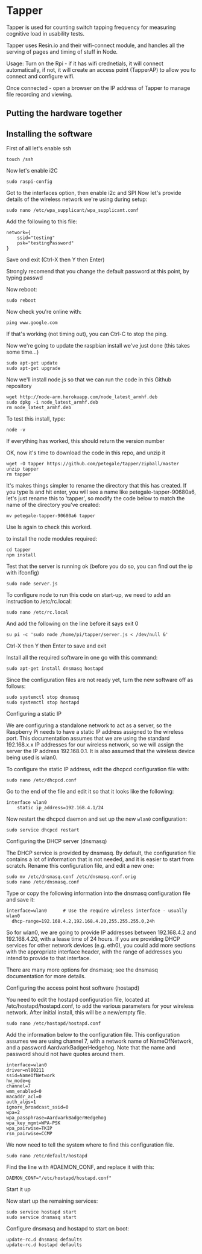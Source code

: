 Tapper
======

Tapper is used for counting switch tapping frequency for measuring cognitive load in usability tests.

Tapper uses Resin.io and their wifi-connect module, and handles all the serving of pages and timing of stuff in Node.

Usage:
Turn on the Rpi - if it has wifi crednetials, it will connect automatically, if not, it will create an access point (TapperAP) to allow you to connect and configure wifi.

Once connected - open a browser on the IP address of Tapper to manage file recording and viewing.

Putting the hardware together
-----------------------------

Installing the software
-----------------------

First of all let's enable ssh

```
touch /ssh
```
Now let's enable i2C
```
sudo raspi-config
```
Got to the interfaces option, then enable i2c and SPI
Now let's provide details of the wireless network we're using during setup:
```
sudo nano /etc/wpa_supplicant/wpa_supplicant.conf
```

Add the following to this file:
```
network={
    ssid="testing"
    psk="testingPassword"
}
```
Save ond exit (Ctrl-X then Y then Enter)

Strongly recomend that you change the default password at this point, by typing passwd

Now reboot:
```
sudo reboot
```
Now check you're online with:
```
ping www.google.com
```
If that's working (not timing out), you can Ctrl-C to stop the ping.

Now we're going to update the raspbian install we've just done (this takes some time...)

```
sudo apt-get update
sudo apt-get upgrade
```

Now we'll install node.js so that we can run the code in this Github repository

```
wget http://node-arm.herokuapp.com/node_latest_armhf.deb 
sudo dpkg -i node_latest_armhf.deb
rm node_latest_armhf.deb
```

To test this install, type:

```
node -v
```

If everything has worked, this should return the version number

OK, now it's time to download the code in this repo, and unzip it
```
wget -O tapper https://github.com/petegale/tapper/zipball/master
unzip tapper
rm tapper
```
It's makes things simpler to rename the directory that this has created. If you type ls and hit enter, you will see a name like petegale-tapper-90680a6, let's just rename this to 'tapper', so modify the code below to match the name of the directory you've created:
```
mv petegale-tapper-90680a6 tapper
```
Use ls again to check this worked.

to install the node modules required:
```
cd tapper
npm install
```

Test that the server is running ok (before you do so, you can find out the ip with ifconfig)
```
sudo node server.js
```


To configure node to run this code on start-up, we need to add an instruction to /etc/rc.local:
```
sudo nano /etc/rc.local
```

And add the following on the line before it says exit 0 

```
su pi -c 'sudo node /home/pi/tapper/server.js < /dev/null &'
```
Ctrl-X then Y then Enter to save and exit


Install all the required software in one go with this command:

```
sudo apt-get install dnsmasq hostapd
```
Since the configuration files are not ready yet, turn the new software off as follows:
```
sudo systemctl stop dnsmasq
sudo systemctl stop hostapd
```
Configuring a static IP

We are configuring a standalone network to act as a server, so the Raspberry Pi needs to have a static IP address assigned to the wireless port. This documentation assumes that we are using the standard 192.168.x.x IP addresses for our wireless network, so we will assign the server the IP address 192.168.0.1. It is also assumed that the wireless device being used is wlan0.

To configure the static IP address, edit the dhcpcd configuration file with:
```
sudo nano /etc/dhcpcd.conf
```
Go to the end of the file and edit it so that it looks like the following:
```
interface wlan0
    static ip_address=192.168.4.1/24
```
Now restart the dhcpcd daemon and set up the new `wlan0` configuration:
```
sudo service dhcpcd restart
```

Configuring the DHCP server (dnsmasq)

The DHCP service is provided by dnsmasq. By default, the configuration file contains a lot of information that is not needed, and it is easier to start from scratch. Rename this configuration file, and edit a new one:
```
sudo mv /etc/dnsmasq.conf /etc/dnsmasq.conf.orig  
sudo nano /etc/dnsmasq.conf
```
Type or copy the following information into the dnsmasq configuration file and save it:
```
interface=wlan0      # Use the require wireless interface - usually wlan0
  dhcp-range=192.168.4.2,192.168.4.20,255.255.255.0,24h
```
So for wlan0, we are going to provide IP addresses between 192.168.4.2 and 192.168.4.20, with a lease time of 24 hours. If you are providing DHCP services for other network devices (e.g. eth0), you could add more sections with the appropriate interface header, with the range of addresses you intend to provide to that interface.

There are many more options for dnsmasq; see the dnsmasq documentation for more details.

Configuring the access point host software (hostapd)

You need to edit the hostapd configuration file, located at /etc/hostapd/hostapd.conf, to add the various parameters for your wireless network. After initial install, this will be a new/empty file.
```
sudo nano /etc/hostapd/hostapd.conf
```
Add the information below to the configuration file. This configuration assumes we are using channel 7, with a network name of NameOfNetwork, and a password AardvarkBadgerHedgehog. Note that the name and password should not have quotes around them.
```
interface=wlan0
driver=nl80211
ssid=NameOfNetwork
hw_mode=g
channel=7
wmm_enabled=0
macaddr_acl=0
auth_algs=1
ignore_broadcast_ssid=0
wpa=2
wpa_passphrase=AardvarkBadgerHedgehog
wpa_key_mgmt=WPA-PSK
wpa_pairwise=TKIP
rsn_pairwise=CCMP
```
We now need to tell the system where to find this configuration file.
```
sudo nano /etc/default/hostapd
```
Find the line with #DAEMON_CONF, and replace it with this:
```
DAEMON_CONF="/etc/hostapd/hostapd.conf"
```
Start it up

Now start up the remaining services:
```
sudo service hostapd start  
sudo service dnsmasq start  
```

Configure dnsmasq and hostapd to start on boot:
```
update-rc.d dnsmasq defaults
update-rc.d hostapd defaults
```








